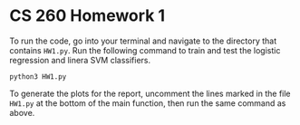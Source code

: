 # CS 260 Homework 1
To run the code, go into your terminal and navigate to the directory that contains `HW1.py`. Run the following command to train and test the logistic regression and linera SVM classifiers.
```
python3 HW1.py
```
To generate the plots for the report, uncomment the lines marked in the file `HW1.py` at the bottom of the main function, then run the same command as above.
